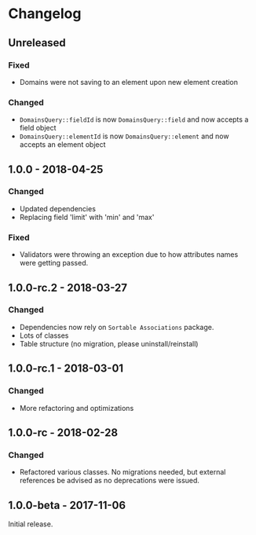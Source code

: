 Changelog
=========

## Unreleased
### Fixed
- Domains were not saving to an element upon new element creation

### Changed
- `DomainsQuery::fieldId` is now `DomainsQuery::field` and now accepts a field object
- `DomainsQuery::elementId` is now `DomainsQuery::element` and now accepts an element object

## 1.0.0 - 2018-04-25
### Changed
- Updated dependencies
- Replacing field 'limit' with 'min' and 'max'

### Fixed
- Validators were throwing an exception due to how attributes names were getting passed.

## 1.0.0-rc.2 - 2018-03-27
### Changed
- Dependencies now rely on `Sortable Associations` package.
- Lots of classes
- Table structure (no migration, please uninstall/reinstall)

## 1.0.0-rc.1 - 2018-03-01
### Changed
- More refactoring and optimizations

## 1.0.0-rc - 2018-02-28
### Changed
- Refactored various classes.  No migrations needed, but external references be advised as
no deprecations were issued.

## 1.0.0-beta - 2017-11-06
Initial release.
